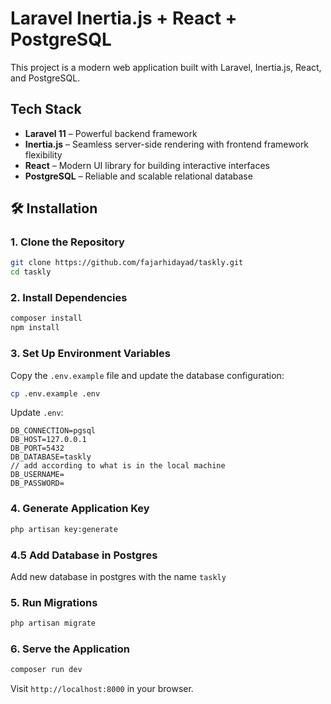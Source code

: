 # Laravel Inertia.js + React + PostgreSQL

This project is a modern web application built with Laravel, Inertia.js, React, and PostgreSQL.

## Tech Stack
- **Laravel 11** – Powerful backend framework
- **Inertia.js** – Seamless server-side rendering with frontend framework flexibility
- **React** – Modern UI library for building interactive interfaces
- **PostgreSQL** – Reliable and scalable relational database

## 🛠️ Installation

### 1. Clone the Repository
```bash
git clone https://github.com/fajarhidayad/taskly.git
cd taskly
```

### 2. Install Dependencies
```bash
composer install
npm install
```

### 3. Set Up Environment Variables
Copy the `.env.example` file and update the database configuration:
```bash
cp .env.example .env
```
Update `.env`:
```env
DB_CONNECTION=pgsql
DB_HOST=127.0.0.1
DB_PORT=5432
DB_DATABASE=taskly
// add according to what is in the local machine
DB_USERNAME=
DB_PASSWORD=
```

### 4. Generate Application Key
```bash
php artisan key:generate
```

### 4.5 Add Database in Postgres
Add new database in postgres with the name `taskly` 

### 5. Run Migrations
```bash
php artisan migrate
```

### 6. Serve the Application
```bash
composer run dev
```
Visit `http://localhost:8000` in your browser.
